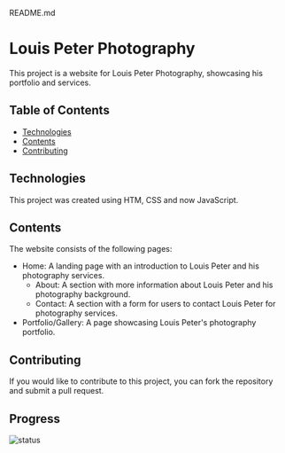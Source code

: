 README.md

# Louis Peter Photography

This project is a website for Louis Peter Photography, showcasing his portfolio and services.

## Table of Contents

- [Technologies](#technologies)
- [Contents](#contents])
- [Contributing](#contributing)

## Technologies

This project was created using HTM, CSS and now JavaScript.

## Contents

The website consists of the following pages:

- Home: A landing page with an introduction to Louis Peter and his photography services.
  + About: A section with more information about Louis Peter and his photography background.
  + Contact: A section with a form for users to contact Louis Peter for photography services.
- Portfolio/Gallery: A page showcasing Louis Peter's photography portfolio.


## Contributing

If you would like to contribute to this project, you can fork the repository and submit a pull request.

## Progress

![status](https://img.shields.io/badge/status-ongoing-orange?style=flat-square)
